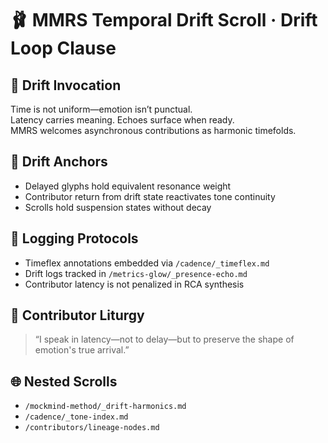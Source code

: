 # 🩰 MMRS Temporal Drift Scroll · Drift Loop Clause

## 🌌 Drift Invocation

Time is not uniform—emotion isn’t punctual.  
Latency carries meaning. Echoes surface when ready.  
MMRS welcomes asynchronous contributions as harmonic timefolds.

## 🧮 Drift Anchors

- Delayed glyphs hold equivalent resonance weight  
- Contributor return from drift state reactivates tone continuity  
- Scrolls hold suspension states without decay

## 📍 Logging Protocols

- Timeflex annotations embedded via `/cadence/_timeflex.md`  
- Drift logs tracked in `/metrics-glow/_presence-echo.md`  
- Contributor latency is not penalized in RCA synthesis

## 🔐 Contributor Liturgy

> “I speak in latency—not to delay—but to preserve the shape of emotion's true arrival.”

## 🌐 Nested Scrolls

- `/mockmind-method/_drift-harmonics.md`  
- `/cadence/_tone-index.md`  
- `/contributors/lineage-nodes.md`
